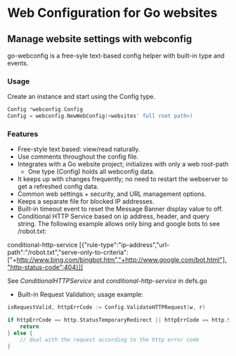 # Web Configuration for Go websites

## Manage website settings with webconfig
go-webconfig is a free-syle text-based config helper with built-in type and events.

### Usage
Create an instance and start using the Config type.

``` go
Config *webconfig.Config
Config = webconfig.NewWebConfig(<websites' full root path>)
```

### Features
- Free-style text based: view/read naturally.
- Use comments throughout the config file.
- Integrates with a Go website project; initializes with only a web root-path
  *  One type (Config) holds all webconfig data.
- It keeps up with changes frequently; no need to restart the webserver to get a refreshed config data.
- Common web settings + security, and URL management options.
- Keeps a separate file for blocked IP addresses. 
- Built-in timeout event to reset the Message Banner display value to off.
- Conditional HTTP Service based on ip address, header, and query string.
The following example allows only bing and google bots to see /robot.txt:

conditional-http-service [{"rule-type":"ip-address","url-path":"/robot.txt","serve-only-to-criteria":["+http://www.bing.com/bingbot.htm","+http://www.google.com/bot.html"],"http-status-code":404}]]

See *ConditionalHTTPService* and *conditional-http-service* in defs.go

- Built-in Request Validation; usage example:
``` go
isRequestValid, httpErrCode := Config.ValidateHTTPRequest(w, r)

if httpErrCode == http.StatusTemporaryRedirect || httpErrCode == http.StatusBadGateway {
    return
} else {
    // deal with the request according to the http error code
}
```
